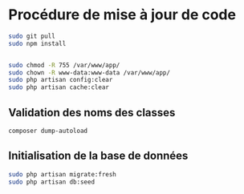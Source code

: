 # Procédure de mise à jour de code 


````bash
sudo git pull
sudo npm install


sudo chmod -R 755 /var/www/app/
sudo chown -R www-data:www-data /var/www/app/
sudo php artisan config:clear
sudo php artisan cache:clear
````

## Validation des noms des classes

````bash
composer dump-autoload
````


## Initialisation de la base de données
````bash
sudo php artisan migrate:fresh
sudo php artisan db:seed
````
